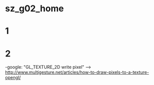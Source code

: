 # sz_g02_home

# 1

# 2
-google: "GL_TEXTURE_2D write pixel"
--> http://www.multigesture.net/articles/how-to-draw-pixels-to-a-texture-opengl/
